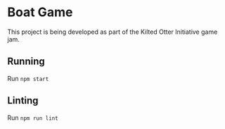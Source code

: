 # Boat Game

This project is being developed as part of the Kilted Otter Initiative game jam.

## Running

Run `npm start`

## Linting

Run `npm run lint`